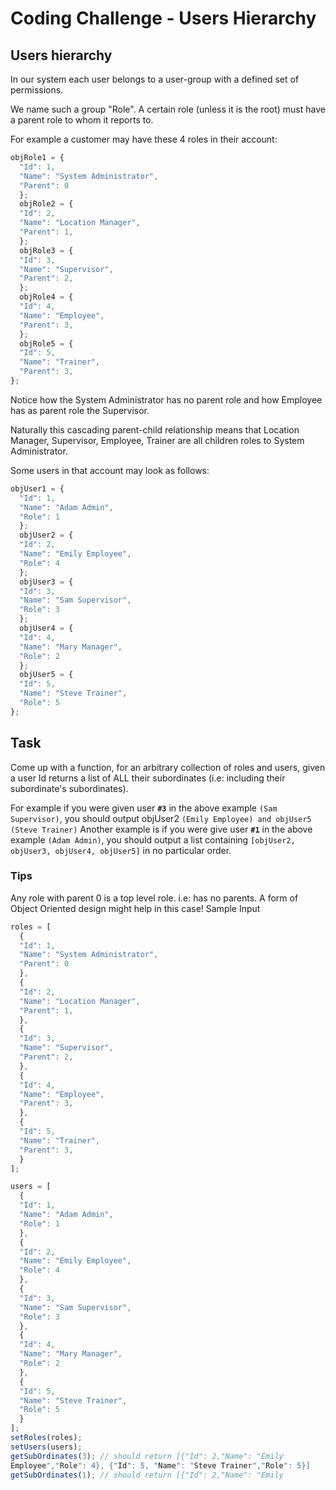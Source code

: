 # Coding Challenge - Users Hierarchy
## Users hierarchy
In our system each user belongs to a user-group with a defined set of permissions.

We name such a group "Role". A certain role (unless it is the root) must have a parent role to whom it reports to.

For example a customer may have these 4 roles in their account:
``` js
objRole1 = {
  "Id": 1,
  "Name": "System Administrator",
  "Parent": 0
  };
  objRole2 = {
  "Id": 2,
  "Name": "Location Manager",
  "Parent": 1,
  };
  objRole3 = {
  "Id": 3,
  "Name": "Supervisor",
  "Parent": 2,
  };
  objRole4 = {
  "Id": 4,
  "Name": "Employee",
  "Parent": 3,
  };
  objRole5 = {
  "Id": 5,
  "Name": "Trainer",
  "Parent": 3,
};
```

Notice how the System Administrator has no parent role and how Employee has as parent role the Supervisor.

Naturally this cascading parent-child relationship means that Location Manager, Supervisor, Employee, Trainer are all children roles to System Administrator.

Some users in that account may look as follows:
``` js
objUser1 = {
  "Id": 1,
  "Name": "Adam Admin",
  "Role": 1
  };
  objUser2 = {
  "Id": 2,
  "Name": "Emily Employee",
  "Role": 4
  };
  objUser3 = {
  "Id": 3,
  "Name": "Sam Supervisor",
  "Role": 3
  };
  objUser4 = {
  "Id": 4,
  "Name": "Mary Manager",
  "Role": 2
  };
  objUser5 = {
  "Id": 5,
  "Name": "Steve Trainer",
  "Role": 5
};
```

## Task
Come up with a function, for an arbitrary collection of roles and users, given a user Id returns a list of ALL their subordinates (i.e: including their
subordinate's subordinates).

For example if you were given user **`#3`** in the above example `(Sam Supervisor)`, you should output objUser2 `(Emily Employee) and objUser5 (Steve Trainer)`
Another example is if you were give user **`#1`** in the above example `(Adam Admin)`, you should output a list containing `[objUser2,
objUser3, objUser4, objUser5]` in no particular order.

### Tips
Any role with parent 0 is a top level role. i.e: has no parents.
A form of Object Oriented design might help in this case!
Sample Input
``` js
roles = [
  {
  "Id": 1,
  "Name": "System Administrator",
  "Parent": 0
  },
  {
  "Id": 2,
  "Name": "Location Manager",
  "Parent": 1,
  },
  {
  "Id": 3,
  "Name": "Supervisor",
  "Parent": 2,
  },
  {
  "Id": 4,
  "Name": "Employee",
  "Parent": 3,
  },
  {
  "Id": 5,
  "Name": "Trainer",
  "Parent": 3,
  }
];

users = [
  {
  "Id": 1,
  "Name": "Adam Admin",
  "Role": 1
  },
  {
  "Id": 2,
  "Name": "Emily Employee",
  "Role": 4
  },
  {
  "Id": 3,
  "Name": "Sam Supervisor",
  "Role": 3
  },
  {
  "Id": 4,
  "Name": "Mary Manager",
  "Role": 2
  },
  {
  "Id": 5,
  "Name": "Steve Trainer",
  "Role": 5
  }
];
setRoles(roles);
setUsers(users);
getSubOrdinates(3); // should return [{"Id": 2,"Name": "Emily
Employee","Role": 4}, {"Id": 5, "Name": "Steve Trainer","Role": 5}]
getSubOrdinates(1); // should return [{"Id": 2,"Name": "Emily
```